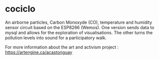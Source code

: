 # cociclo
An airborne particles, Carbon Monoxyde (CO), temperature and humidity sensor circuit based on the ESP8266 (Wemos).  One version sends data to mysql and allows for the exploration of visualisations.  The other turns the pollution levels into sound for a participatory walk. 

For more information about the art and activism project : https://artengine.ca/acastonguay 

